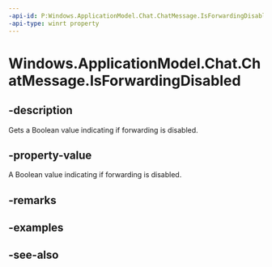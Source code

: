 ```yaml
---
-api-id: P:Windows.ApplicationModel.Chat.ChatMessage.IsForwardingDisabled
-api-type: winrt property
---
```


<!-- Property syntax
public bool IsForwardingDisabled { get;  set; }
-->

# Windows.ApplicationModel.Chat.ChatMessage.IsForwardingDisabled

## -description
Gets a Boolean value indicating if forwarding is disabled.

## -property-value
A Boolean value indicating if forwarding is disabled.

## -remarks

## -examples

## -see-also
